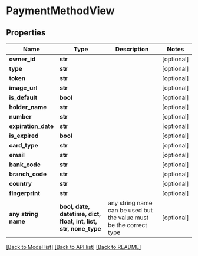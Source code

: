 # PaymentMethodView


## Properties
Name | Type | Description | Notes
------------ | ------------- | ------------- | -------------
**owner_id** | **str** |  | [optional] 
**type** | **str** |  | [optional] 
**token** | **str** |  | [optional] 
**image_url** | **str** |  | [optional] 
**is_default** | **bool** |  | [optional] 
**holder_name** | **str** |  | [optional] 
**number** | **str** |  | [optional] 
**expiration_date** | **str** |  | [optional] 
**is_expired** | **bool** |  | [optional] 
**card_type** | **str** |  | [optional] 
**email** | **str** |  | [optional] 
**bank_code** | **str** |  | [optional] 
**branch_code** | **str** |  | [optional] 
**country** | **str** |  | [optional] 
**fingerprint** | **str** |  | [optional] 
**any string name** | **bool, date, datetime, dict, float, int, list, str, none_type** | any string name can be used but the value must be the correct type | [optional]

[[Back to Model list]](../README.md#documentation-for-models) [[Back to API list]](../README.md#documentation-for-api-endpoints) [[Back to README]](../README.md)


